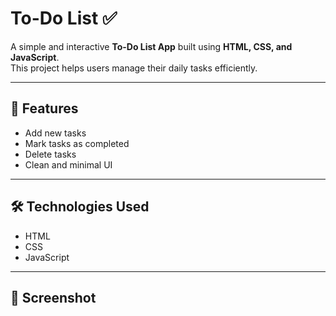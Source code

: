 # To-Do List ✅

A simple and interactive **To-Do List App** built using **HTML, CSS, and JavaScript**.  
This project helps users manage their daily tasks efficiently.

---

## 🚀 Features
- Add new tasks  
- Mark tasks as completed  
- Delete tasks  
- Clean and minimal UI  

---

## 🛠️ Technologies Used
- HTML  
- CSS  
- JavaScript  

---

## 📸 Screenshot

